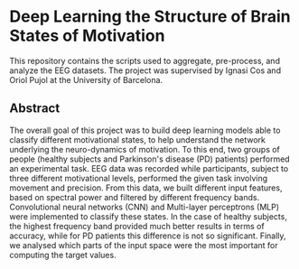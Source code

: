 # Deep Learning the Structure of Brain States of Motivation

This repository contains the scripts used to aggregate, pre-process, and analyze the EEG datasets. The project was supervised by Ignasi Cos and Oriol Pujol at the University of Barcelona.

## Abstract 
The overall goal of this project was to build deep learning models able to classify different motivational states, to help understand the network underlying the neuro-dynamics of motivation. To this end, two groups of people (healthy subjects and Parkinson's disease (PD) patients) performed an experimental task. EEG data was recorded while participants, subject to three different motivational levels, performed the given task involving movement and precision. From this data, we built different input features, based on spectral power and filtered by different frequency bands. Convolutional neural networks (CNN) and Multi-layer perceptrons (MLP) were implemented to classify these states. In the case of healthy subjects, the highest frequency band provided much better results in terms of accuracy, while for PD patients this difference is not so significant. Finally, we analysed which parts of the input space were the most important for computing the target values.
